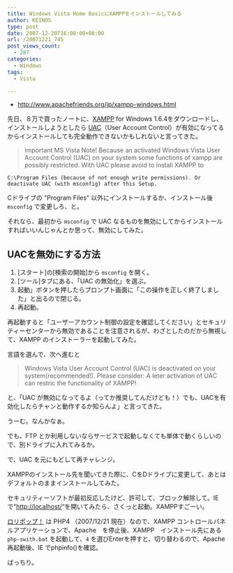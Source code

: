 ```yaml
---
title: Windows Vista Home BasicにXAMPPをインストールしてみる
author: KEINOS
type: post
date: 2007-12-20T16:00:00+00:00
url: /20071221_745
post_views_count:
  - 287
categories:
  - Windows
tags:
  - Vista

---
```

- http://www.apachefriends.org/jp/xampp-windows.html

先日、８万で買ったノートに、[XAMPP]("http://ja.wikipedia.org/wiki/XAMPP) for Windows 1.6.4をダウンロードし、インストールしようとしたら [UAC](http://ja.wikipedia.org/wiki/%E3%83%A6%E3%83%BC%E3%82%B6%E3%83%BC%E3%82%A2%E3%82%AB%E3%82%A6%E3%83%B3%E3%83%88%E5%88%B6%E5%BE%A1)（User Account Control）が有効になってるからインストールしても完全動作できないかもしれないと言ってきた。


> Important MS Vista Note! Because an activated Windows Vista User Account Control (UAC) on your system some functions of xampp are possibly restricted. With UAC please avoid to install XAMPP to

    C:\Program Files (because of not enough write permissions). Or deactivate UAC (with msconfig) after this Setup.

Cドライブの "Program Files" 以外にインストールするか、インストール後 `msconfig` で変更しろ、と。

それなら、最初から `msconfig` で UAC なるものを無効にしてからインストールすればいいんじゃんとか思って、無効にしてみた。

## UACを無効にする方法

1. [スタート]の[検索の開始]から `msconfig` を開く。
2. [ツール]タブにある、「UAC の無効化」を選ぶ。
3. 起動」ボタンを押したらプロンプト画面に「この操作を正しく終了しました」と出るので閉じる。
4. 再起動。

再起動すると「ユーザーアカウント制御の設定を確認してください」とセキュリティーセンターから無効であることを注意されるが、わざとしたのだから無視して、XAMPP のインストーラーを起動してみた。

言語を選んで、次へ進むと

> Windows Vista User Account Control (UAC) is deactivated on your system(recommended!). Please consider: A leter activation of UAC can restric the functionality of XAMPP!

と、｢UAC が無効になってるよ（ってか推奨してんだけども！）でも、UACを有効化したらチャンと動作するか知らんよ」と言ってきた。

うーむ。なんかなぁ。

でも、FTP とか利用しないならサービスで起動しなくても単体で動くらしいので、別ドライブに入れてみるか。

で、UAC を元にもどして再チャレンジ。

XAMPPのインストール先を聞いてきた際に、CをDドライブに変更して、あとはデフォルトのままインストールしてみた。

セキュリティーソフトが最初反応したけど、許可して、ブロック解除して。IEで&#8221;<a href="http://localhost/" target="_blank">http://localhost/</a>&#8220;を開いてみたら、さくっと起動。XAMPPすごーい。

[ロリポップ！](http://ja.wikipedia.org/wiki/%E3%83%AD%E3%83%AA%E3%83%9D%E3%83%83%E3%83%97!) は PHP4 （2007/12/21 現在）なので、XAMPP コントロールパネルアプリケーションで、Apache　を停止後、XAMPP　インストール先にある `php-swith.bat` を起動して、`4` を選びEnterを押すと、切り替わるので、Apache 再起動後、IE でphpinfo()を確認。

ばっちり。
